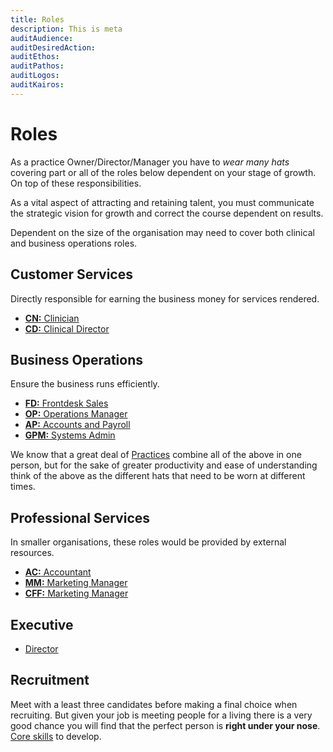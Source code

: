 ```yaml
---
title: Roles
description: This is meta
auditAudience:
auditDesiredAction:
auditEthos:
auditPathos:
auditLogos:
auditKairos:
---
```


# Roles

As a practice Owner/Director/Manager you have to _wear many hats_ covering part or all of the roles below dependent on your stage of growth. On top of these responsibilities.

As a vital aspect of attracting and retaining talent, you must communicate the strategic vision for growth and correct the course dependent on results.

Dependent on the size of the organisation may need to cover both clinical and business operations roles.

## Customer Services

Directly responsible for earning the business money for services rendered.

- [**CN:** Clinician](./clinician.md)
- [**CD:** Clinical Director](./clinical-director.md)

## Business Operations

Ensure the business runs efficiently.

- [**FD:** Frontdesk Sales](./frontdesk-sales.md)
- [**OP:** Operations Manager](./operations-manager.md)
- [**AP:** Accounts and Payroll](./accounts-and-payroll.md)
- [**GPM:** Systems Admin](./system-admin.md)

We know that a great deal of [Practices](https://www.indeed.co.uk/Practice-Manager-jobs) combine all of the above in one person, but for the sake of greater productivity and ease of understanding think of the above as the different hats that need to be worn at different times.

## Professional Services

In smaller organisations, these roles would be provided by external resources.

- [**AC:** Accountant](./accountant.md)
- [**MM:** Marketing Manager](./marketing-manager.md)
- [**CFF:** Marketing Manager](./custom-forms-freelancer.md)

## Executive

- [Director](./director.md)

## Recruitment

Meet with a least three candidates before making a final choice when recruiting. But given your job is meeting people for a living there is a very good chance you will find that the perfect person is **right under your nose**. [Core skills](./core-skills/) to develop.
